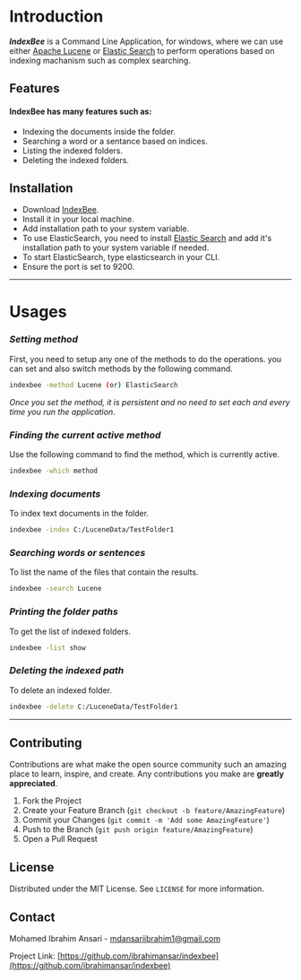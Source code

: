 # Introduction

___IndexBee___ is a Command Line Application, for windows, where we can use either [Apache Lucene](https://lucene.apache.org/) or [Elastic Search](https://www.elastic.co/) to perform operations based on indexing machanism such as complex searching. 

## Features

#### IndexBee has many features such as:
- Indexing the documents inside the folder.
- Searching a word or a sentance based on indices.
- Listing the indexed folders.
- Deleting the indexed folders.

## Installation

- Download [IndexBee](https://drive.google.com/file/d/18yMT-mgP1x4H_7tufuMLjGyRpFQh9aiQ/view?usp=sharing).
- Install it in your local machine.
- Add installation path to your system variable.
- To use ElasticSearch, you need to install [Elastic Search](https://www.elastic.co/downloads/elasticsearch) and add it's installation path to your system variable if needed. 
- To start ElasticSearch, type elasticsearch in your CLI.
- Ensure the port is set to 9200.
---
# Usages

### *Setting method*
First, you need to setup any one of the methods to do the operations. you can set and also switch methods by the following command. 

```sh
indexbee -method Lucene (or) ElasticSearch
```

_Once you set the method, it is persistent and no need to set each and every time you run the application_.

### *Finding the current active method*
Use the following command to find the method, which is currently active. 

```sh
indexbee -which method
```

### *Indexing documents*
To index text documents in the folder.

```sh
indexbee -index C:/LuceneData/TestFolder1 
```


### *Searching words or sentences*
To list the name of the files that contain the results.

```sh
indexbee -search Lucene 
```


### *Printing the folder paths*
To get the list of indexed folders.

```sh
indexbee -list show 
```
### *Deleting the indexed path*
To delete an indexed folder.

```sh
indexbee -delete C:/LuceneData/TestFolder1
```
---

## Contributing

Contributions are what make the open source community such an amazing place to learn, inspire, and create. Any contributions you make are **greatly appreciated**.

1. Fork the Project
2. Create your Feature Branch (`git checkout -b feature/AmazingFeature`)
3. Commit your Changes (`git commit -m 'Add some AmazingFeature'`)
4. Push to the Branch (`git push origin feature/AmazingFeature`)
5. Open a Pull Request



<!-- LICENSE -->
## License

Distributed under the MIT License. See `LICENSE` for more information.



<!-- CONTACT -->
## Contact

Mohamed Ibrahim Ansari - mdansariibrahim1@gmail.com

Project Link: [https://github.com/ibrahimansar/indexbee](https://github.com/ibrahimansar/indexbee)

